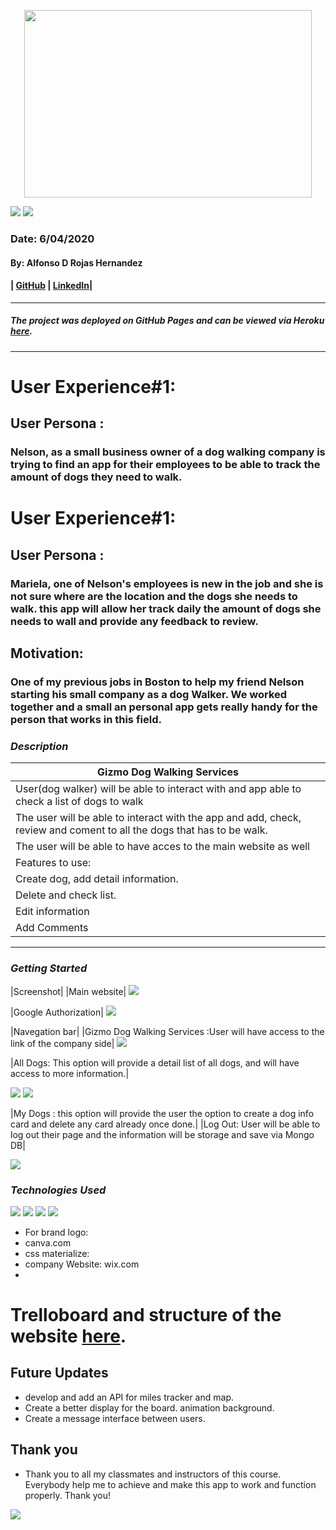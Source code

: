 

<p align="center">

 <img img width="460" height="300" src="/public/images/ARH Logo (3).png">

 </p>

<img src="public/images/Screen Shot 2020-06-02 at 9.02.27 AM.png">



<img src="public/images/cachito.jpg">

### Date: 6/04/2020
#### By: Alfonso D Rojas Hernandez 
#### | [GitHub](https://github.com/acostade29) | [LinkedIn](https://www.linkedin.com/in/alfonso-d-rojas-hernandez-2253a0105/)| 
***

##### The project was deployed on GitHub Pages and can be viewed via Heroku [here](https://guizmo-project.herokuapp.com/).
***




# User Experience#1:
## User Persona :
### Nelson, as a small business owner of a dog walking company is trying to find an app for their employees to be able to track the amount of dogs they need to walk.

# User Experience#1:
## User Persona :
### Mariela, one of Nelson's employees is new in the job and she is not sure where are the location and the dogs she needs to walk. this app will allow her track daily the amount of dogs she needs to wall and provide any feedback to review. 


## Motivation:  
### One of my previous jobs in Boston to help my friend Nelson starting his small company  as a dog Walker. We worked together and a small an personal app gets really handy for the person that works in this field. 


### ***Description***
|Gizmo Dog Walking Services  |
|---|
| User(dog walker) will be able to interact with and app able to check a list of dogs to walk|
| The user will be able to interact with the app and add, check, review and coment to all the dogs that has to be walk. 
| The user will be able to have acces to the main website as well |
| Features to use: |
| Create dog, add detail information.|
| Delete and check list. |
| Edit information|
| Add Comments|

***

### ***Getting Started***
|Screenshot|
|Main website|
<img src="public/images/Screen Shot 2020-06-05 at 2.47.15 PM.png"></image>


|Google Authorization|
<img src="public/images/Screen Shot 2020-06-05 at 3.40.15 PM.png">

|Navegation bar|
|Gizmo Dog Walking Services :User will have access to the link of the company side|
<img src="public/images/Screen Shot 2020-06-05 at 3.15.33 PM.png">


<ig src="public/images/Screen Shot 2020-06-05 at 3.14.58 PM.png">

|All Dogs: This option will provide a detail list of all dogs, and will have access to more information.|

<img src="public/images/Screen Shot 2020-06-05 at 3.18.17 PM.png">


<img src= "public/images/Screen Shot 2020-06-05 at 3.19.48 PM.png">

|My Dogs : this option will provide the user the option to create a dog info card and delete any card already once done.|
|Log Out: User will be able to log out their page and the information will be storage and save via Mongo DB|

<img src="public/images/Screen Shot 2020-06-05 at 3.21.54 PM.png">






   

### ***Technologies Used***
<img src="public/images/favicon.ico">
<img src="public/images/herokulogo.png">
<img src="public/images/cssjavahtml.jpeg">
<img src="public/images/nodeexpress.jpeg">

- For brand logo:
- canva.com
- css materialize:
- company Website: wix.com
- 





# Trelloboard and structure of the website [here](https://trello.com/b/Ly4uhb83/dog-walking).












## Future Updates 
- develop and add an API for miles tracker and map.
-  Create a better display for the board. animation background. 
-  Create a message interface between users.  



## Thank you 
- Thank you to all my classmates and instructors of this course. Everybody help me to achieve and make this app to work and function properly.
Thank you!

<img src="public/images/Dog.jpeg">

